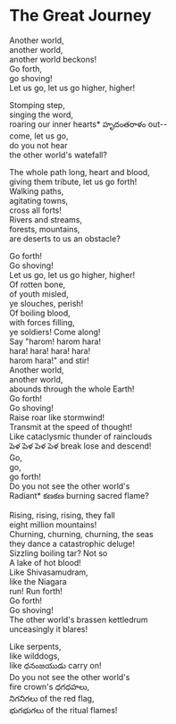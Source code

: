 # The Great Journey

Another world,\
another world,\
another world beckons!\
Go forth,\
go shoving!\
Let us go, let us go higher, higher!

Stomping step,\
singing the word,\
roaring our inner hearts* హృదంతరాళం out--\
come, let us go,\
do you not hear\
the other world's watefall?

The whole path long, heart and blood,\
giving them tribute, let us go forth!\
Walking paths,\
agitating towns,\
cross all forts!\
Rivers and streams,\
forests, mountains,\
are deserts to us an obstacle?

Go forth!\
Go shoving!\
Let us go, let us go higher, higher!\
Of rotten bone,\
of youth misled,\
ye slouches, perish!\
Of boiling blood,\
with forces filling,\
ye soldiers! Come along!\
Say "harom! harom hara!\
hara! hara! hara! hara!\
harom hara!" and stir!\
Another world,\
another world,\
abounds through the whole Earth!\
Go forth!\
Go shoving!\
Raise roar like stormwind!\
Transmit at the speed of thought!\
Like cataclysmic thunder of rainclouds\
పెళ పెళ పెళ పెళ break lose and descend!\
Go,\
go,\
go forth!\
Do you not see the other world's\
Radiant* కణకణ burning sacred flame?

Rising, rising, rising, they fall\
eight million mountains!\
Churning, churning, churning, the seas\
they dance a catastrophic deluge!\
Sizzling boiling tar? Not so\
A lake of hot blood!\
Like Shivasamudram,\
like the Niagara\
run! Run forth!\
Go forth!\
Go shoving!\
The other world's brassen kettledrum\
unceasingly it blares!

Like serpents,\
like wilddogs,\
like ధనంజయుడు carry on!\
Do you not see the other world's\
fire crown's ధగధహలు,\
నిగనిగలు of the red flag,\
భుగభుగలు of the ritual flames!